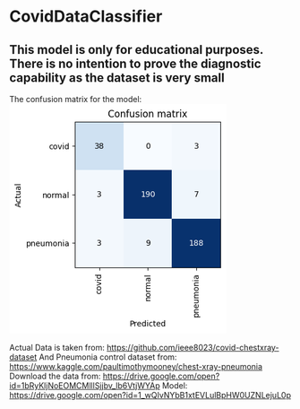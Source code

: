 # CovidDataClassifier

## This model is only for educational purposes. There is no intention to prove the diagnostic capability as the dataset is very small

The confusion matrix for the model:
![Confusion Matrix](https://github.com/kvmsc/CovidDataClassifier/blob/master/ConfusionMatrix.png)

Actual Data is taken from: https://github.com/ieee8023/covid-chestxray-dataset
And Pneumonia control dataset from: https://www.kaggle.com/paultimothymooney/chest-xray-pneumonia
Download the data from: https://drive.google.com/open?id=1bRyKljNoEOMCMlllSjjbv_lb6VtjWYAp
Model: https://drive.google.com/open?id=1_wQIvNYbB1xtEVLulBpHW0UZNLejuL0p
